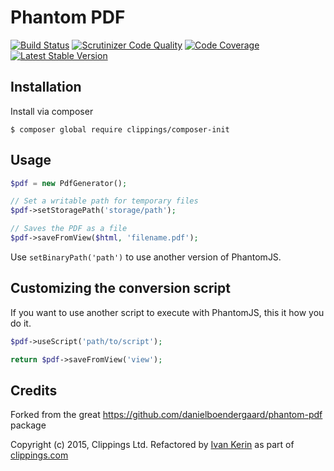Phantom PDF
===========

[![Build Status](https://travis-ci.org/clippings/phantom-pdf.png?branch=master)](https://travis-ci.org/clippings/phantom-pdf)
[![Scrutinizer Code Quality](https://scrutinizer-ci.com/g/clippings/phantom-pdf/badges/quality-score.png?b=master)](https://scrutinizer-ci.com/g/clippings/phantom-pdf/?branch=master)
[![Code Coverage](https://scrutinizer-ci.com/g/clippings/phantom-pdf/badges/coverage.png?b=master)](https://scrutinizer-ci.com/g/clippings/phantom-pdf/?branch=master)
[![Latest Stable Version](https://poser.pugx.org/clippings/phantom-pdf/v/stable.png)](https://packagist.org/packages/clippings/phantom-pdf)

Installation
------------

Install via composer

```
$ composer global require clippings/composer-init
```

Usage
-----

```php
$pdf = new PdfGenerator();

// Set a writable path for temporary files
$pdf->setStoragePath('storage/path');

// Saves the PDF as a file
$pdf->saveFromView($html, 'filename.pdf');
```

Use `setBinaryPath('path')` to use another version of PhantomJS.

Customizing the conversion script
---------------------------------

If you want to use another script to execute with PhantomJS, this it how you do it.
```php
$pdf->useScript('path/to/script');

return $pdf->saveFromView('view');
```

Credits
-------

Forked from the great https://github.com/danielboendergaard/phantom-pdf package

Copyright (c) 2015, Clippings Ltd. Refactored by [Ivan Kerin](https://github.com/ivank) as part of [clippings.com](http://clippings.com)
